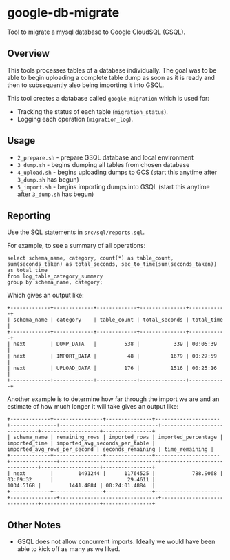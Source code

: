 # google-db-migrate

Tool to migrate a mysql database to Google CloudSQL (GSQL).

## Overview
This tools processes tables of a database individually.
The goal was to be able to begin uploading a complete table dump as soon as it is ready
and then to subsequently also being importing it into GSQL.

This tool creates a database called `google_migration` which is used for:
* Tracking the status of each table (`migration_status`).
* Logging each operation (`migration_log`).


## Usage
* `2_prepare.sh` - prepare GSQL database and local environment
* `3_dump.sh` - begins dumping all tables from chosen database
* `4_upload.sh` - begins uploading dumps to GCS (start this anytime after `3_dump.sh` has begun)
* `5_import.sh` - begins importing dumps into GSQL (start this anytime after `3_dump.sh` has begun)


## Reporting
Use the SQL statements in `src/sql/reports.sql`.

For example, to see a summary of all operations:
```
select schema_name, category, count(*) as table_count, sum(seconds_taken) as total_seconds, sec_to_time(sum(seconds_taken)) as total_time
from log_table_category_summary
group by schema_name, category;
```

Which gives an output like:
```
+-------------+-------------+-------------+---------------+------------+
| schema_name | category    | table_count | total_seconds | total_time |
+-------------+-------------+-------------+---------------+------------+
| next        | DUMP_DATA   |         538 |           339 | 00:05:39   |
| next        | IMPORT_DATA |          48 |          1679 | 00:27:59   |
| next        | UPLOAD_DATA |         176 |          1516 | 00:25:16   |
+-------------+-------------+-------------+---------------+------------+
```

Another example is to determine how far through the import we are and an estimate of how much longer it will take gives an output like:
```
+-------------+----------------+---------------+---------------------+---------------+--------------------------------+------------------------------+-------------------+----------------+
| schema_name | remaining_rows | imported_rows | imported_percentage | imported_time | imported_avg_seconds_per_table | imported_avg_rows_per_second | seconds_remaining | time_remaining |
+-------------+----------------+---------------+---------------------+---------------+--------------------------------+------------------------------+-------------------+----------------+
| next        |        1491244 |      11764525 |            788.9068 | 03:09:32      |                        29.4611 |                    1034.5168 |         1441.4884 | 00:24:01.4884  |
+-------------+----------------+---------------+---------------------+---------------+--------------------------------+------------------------------+-------------------+----------------+
```

## Other Notes
* GSQL does not allow concurrent imports. Ideally we would have been able to kick off as many as we liked.
